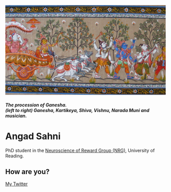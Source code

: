 ![](intro.png)
#### *The procession of Ganesha.* <br> *(left to right) Ganesha, Kartikeya, Shiva, Vishnu, Narada Muni and musician.*

# Angad Sahni
PhD student in the [Neuroscience of Reward Group (NRG)](https://www.nrg-lab.co.uk/), University of Reading. <br>


## How are you?

[My Twitter](https://twitter.com/AngadSahni9)
